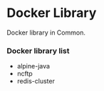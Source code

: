 # Docker Library

Docker library in Common.

### Docker library list

- alpine-java
- ncftp
- redis-cluster
